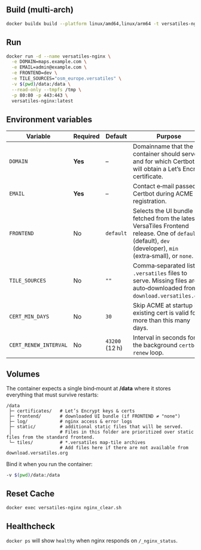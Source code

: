 ## Build (multi‑arch)

```bash
docker buildx build --platform linux/amd64,linux/arm64 -t versatiles-nginx:latest .
```

## Run

```bash
docker run -d --name versatiles-nginx \
  -e DOMAIN=maps.example.com \
  -e EMAIL=admin@example.com \
  -e FRONTEND=dev \
  -e TILE_SOURCES="osm_europe.versatiles" \
  -v $(pwd)/data:/data \
  --read-only --tmpfs /tmp \
  -p 80:80 -p 443:443 \
  versatiles-nginx:latest
```

## Environment variables

| Variable              | Required | Default        | Purpose                                                                                                                                                   |
|-----------------------|----------|----------------|-----------------------------------------------------------------------------------------------------------------------------------------------------------|
| `DOMAIN`              | **Yes**  | –              | Domainname that the container should serve and for which Certbot will obtain a Let’s Encrypt certificate.                                                 |
| `EMAIL`               | **Yes**  | –              | Contact e‑mail passed to Certbot during ACME registration.                                                                                                |
| `FRONTEND`            | No       | `default`      | Selects the UI bundle fetched from the latest VersaTiles Frontend release. One of `default` (default), `dev` (developer), `min` (extra‑small), or `none`. |
| `TILE_SOURCES`        | No       | `""`           | Comma‑separated list of `.versatiles` files to serve. Missing files are auto‑downloaded from `download.versatiles.org`.                                   |
| `CERT_MIN_DAYS`       | No       | `30`           | Skip ACME at startup if existing cert is valid for more than this many days.                                                                              |
| `CERT_RENEW_INTERVAL` | No       | `43200` (12 h) | Interval in seconds for the background `certbot renew` loop.                                                                                              |

## Volumes

The container expects a single bind‑mount at **/data** where it stores everything that must survive restarts:

```
/data
 ├─ certificates/   # Let’s Encrypt keys & certs
 ├─ frontend/       # downloaded UI bundle (if FRONTEND ≠ "none")
 ├─ log/            # nginx access & error logs
 ├─ static/         # additional static files that will be served.
 │                  # Files in this folder are prioritized over static files from the standard frontend.
 └─ tiles/          # *.versatiles map‑tile archives
                    # Add files here if there are not available from download.versatiles.org
```

Bind it when you run the container:

```bash
-v $(pwd)/data:/data
```

## Reset Cache

```bash
docker exec versatiles-nginx nginx_clear.sh
```

## Healthcheck

`docker ps` will show `healthy` when nginx responds on `/_nginx_status`.
